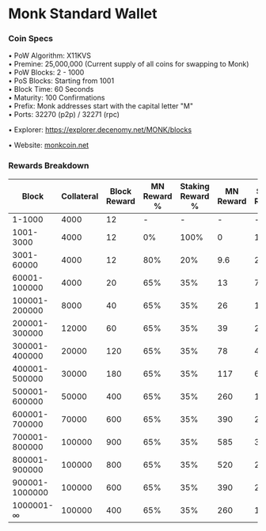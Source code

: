 Monk Standard Wallet 
=====================================

### Coin Specs

• PoW Algorithm: X11KVS  
• Premine: 25,000,000 (Current supply of all coins for swapping to Monk)  
• PoW Blocks: 2 - 1000  
• PoS Blocks: Starting from 1001  
• Block Time: 60 Seconds    
• Maturity: 100 Confirmations  
• Prefix: Monk addresses start with the capital letter "M"  
• Ports: 32270 (p2p) / 32271 (rpc)

• Explorer: https://explorer.decenomy.net/MONK/blocks

• Website: [monkcoin.net](https://monkcoin.net)

### Rewards Breakdown

| Block          | Collateral | Block Reward | MN Reward % | Staking Reward % | MN Reward | Staker Reward |
| -------------- | ---------- | ------------ | ----------- | ---------------- | --------- | ------------- |
| 1-1000         | 4000       | 12           | \-          | \-               | \-        | \-            |
| 1001-3000      | 4000       | 12           | 0%          | 100%             | 0         | 12            |
| 3001-60000     | 4000       | 12           | 80%         | 20%              | 9.6       | 2.4           |
| 60001-100000   | 4000       | 20           | 65%         | 35%              | 13        | 7             |
| 100001-200000  | 8000       | 40           | 65%         | 35%              | 26        | 14            |
| 200001-300000  | 12000      | 60           | 65%         | 35%              | 39        | 21            |
| 300001-400000  | 20000      | 120          | 65%         | 35%              | 78        | 42            |
| 400001-500000  | 30000      | 180          | 65%         | 35%              | 117       | 63            |
| 500001-600000  | 50000      | 400          | 65%         | 35%              | 260       | 140           |
| 600001-700000  | 70000      | 600          | 65%         | 35%              | 390       | 210           |
| 700001-800000  | 100000     | 900          | 65%         | 35%              | 585       | 315           |
| 800001-900000  | 100000     | 800          | 65%         | 35%              | 520       | 280           |
| 900001-1000000 | 100000     | 600          | 65%         | 35%              | 390       | 210           |
| 1000001-∞      | 100000     | 400          | 65%         | 35%              | 260       | 140           |
